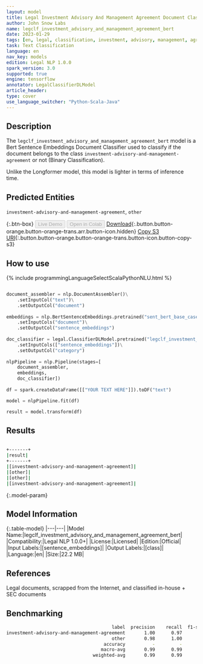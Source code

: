```yaml
---
layout: model
title: Legal Investment Advisory And Management Agreement Document Classifier (Bert Sentence Embeddings)
author: John Snow Labs
name: legclf_investment_advisory_and_management_agreement_bert
date: 2023-01-29
tags: [en, legal, classification, investment, advisory, management, agreement, licensed, bert, tensorflow]
task: Text Classification
language: en
nav_key: models
edition: Legal NLP 1.0.0
spark_version: 3.0
supported: true
engine: tensorflow
annotator: LegalClassifierDLModel
article_header:
type: cover
use_language_switcher: "Python-Scala-Java"
---
```


## Description

The `legclf_investment_advisory_and_management_agreement_bert` model is a Bert Sentence Embeddings Document Classifier used to classify if the document belongs to the class `investment-advisory-and-management-agreement` or not (Binary Classification).

Unlike the Longformer model, this model is lighter in terms of inference time.

## Predicted Entities

`investment-advisory-and-management-agreement`, `other`

{:.btn-box}
<button class="button button-orange" disabled>Live Demo</button>
<button class="button button-orange" disabled>Open in Colab</button>
[Download](https://s3.amazonaws.com/auxdata.johnsnowlabs.com/legal/models/legclf_investment_advisory_and_management_agreement_bert_en_1.0.0_3.0_1674990433150.zip){:.button.button-orange.button-orange-trans.arr.button-icon.hidden}
[Copy S3 URI](s3://auxdata.johnsnowlabs.com/legal/models/legclf_investment_advisory_and_management_agreement_bert_en_1.0.0_3.0_1674990433150.zip){:.button.button-orange.button-orange-trans.button-icon.button-copy-s3}

## How to use



<div class="tabs-box" markdown="1">
{% include programmingLanguageSelectScalaPythonNLU.html %}

```python

document_assembler = nlp.DocumentAssembler()\
    .setInputCol("text")\
    .setOutputCol("document")
  
embeddings = nlp.BertSentenceEmbeddings.pretrained("sent_bert_base_cased", "en")\
    .setInputCols("document")\
    .setOutputCol("sentence_embeddings")
    
doc_classifier = legal.ClassifierDLModel.pretrained("legclf_investment_advisory_and_management_agreement_bert", "en", "legal/models")\
    .setInputCols(["sentence_embeddings"])\
    .setOutputCol("category")
    
nlpPipeline = nlp.Pipeline(stages=[
    document_assembler, 
    embeddings,
    doc_classifier])
 
df = spark.createDataFrame([["YOUR TEXT HERE"]]).toDF("text")

model = nlpPipeline.fit(df)

result = model.transform(df)

```

</div>

## Results

```bash

+-------+
|result|
+-------+
|[investment-advisory-and-management-agreement]|
|[other]|
|[other]|
|[investment-advisory-and-management-agreement]|

```

{:.model-param}
## Model Information

{:.table-model}
|---|---|
|Model Name:|legclf_investment_advisory_and_management_agreement_bert|
|Compatibility:|Legal NLP 1.0.0+|
|License:|Licensed|
|Edition:|Official|
|Input Labels:|[sentence_embeddings]|
|Output Labels:|[class]|
|Language:|en|
|Size:|22.2 MB|

## References

Legal documents, scrapped from the Internet, and classified in-house + SEC documents 

## Benchmarking

```bash
                                       label  precision    recall  f1-score   support
investment-advisory-and-management-agreement       1.00      0.97      0.99        34
                                       other       0.98      1.00      0.99        53
                                    accuracy          -         -      0.99        87
                                   macro-avg       0.99      0.99      0.99        87
                                weighted-avg       0.99      0.99      0.99        87
```
